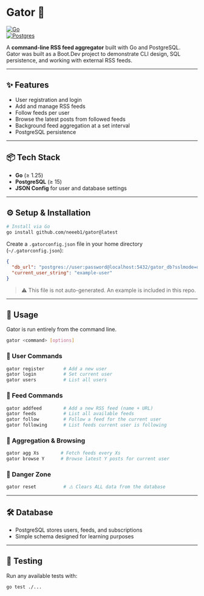 # Gator 🐊
[![Go](https://img.shields.io/badge/Go-1.25+-blue.svg)](https://golang.org/)  
[![Postgres](https://img.shields.io/badge/Postgres-15+-blueviolet.svg)](https://www.postgresql.org/)  

A **command-line RSS feed aggregator** built with Go and PostgreSQL.  
Gator was built as a Boot.Dev project to demonstrate CLI design, SQL persistence, and working with external RSS feeds.  

---

## ✨ Features

- User registration and login  
- Add and manage RSS feeds  
- Follow feeds per user  
- Browse the latest posts from followed feeds  
- Background feed aggregation at a set interval  
- PostgreSQL persistence  

---

## 📦 Tech Stack

- **Go** (≥ 1.25)  
- **PostgreSQL** (≥ 15)  
- **JSON Config** for user and database settings  

---

## ⚙️ Setup & Installation

```bash
# Install via Go
go install github.com/neeeb1/gator@latest
```

Create a `.gatorconfig.json` file in your home directory (`~/.gatorconfig.json`):

```json
{
  "db_url": "postgres://user:password@localhost:5432/gator_db?sslmode=disable",
  "current_user_string": "example-user"
}
```

> ⚠️ This file is not auto-generated. An example is included in this repo.  

---

## 🚀 Usage

Gator is run entirely from the command line.  

```bash
gator <command> [options]
```

### 🔹 User Commands
```bash
gator register       # Add a new user
gator login          # Set current user
gator users          # List all users
```

### 🔹 Feed Commands
```bash
gator addfeed        # Add a new RSS feed (name + URL)
gator feeds          # List all available feeds
gator follow         # Follow a feed for the current user
gator following      # List feeds current user is following
```

### 🔹 Aggregation & Browsing
```bash
gator agg Xs        # Fetch feeds every Xs
gator browse Y      # Browse latest Y posts for current user
```

### 🔹 Danger Zone
```bash
gator reset          # ⚠️ Clears ALL data from the database
```

---

## 🛠️ Database

- PostgreSQL stores users, feeds, and subscriptions  
- Simple schema designed for learning purposes  

---

## 🧪 Testing

Run any available tests with:

```bash
go test ./...
```
